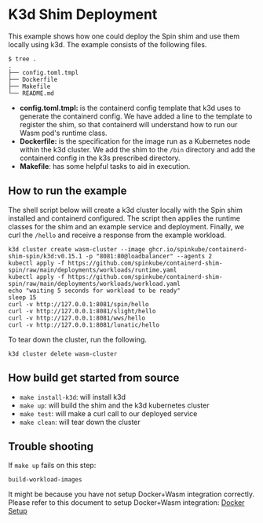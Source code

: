 # K3d Shim Deployment
This example shows how one could deploy the Spin shim and use them locally using k3d. The example consists of the following files.

```
$ tree .
.
├── config.toml.tmpl
├── Dockerfile
├── Makefile
└── README.md
```

- **config.toml.tmpl:** is the containerd config template that k3d uses to generate the containerd config. We have added a line to the template to register the shim, so that containerd will understand how to run our Wasm pod's runtime class.
- **Dockerfile:** is the specification for the image run as a Kubernetes node within the k3d cluster. We add the shim to the `/bin` directory and add the containerd config in the k3s prescribed directory.
- **Makefile**: has some helpful tasks to aid in execution.

## How to run the example
The shell script below will create a k3d cluster locally with the Spin shim installed and containerd configured. The script then applies the runtime classes for the shim and an example service and deployment. Finally, we curl the `/hello` and receive a response from the example workload.
```shell
k3d cluster create wasm-cluster --image ghcr.io/spinkube/containerd-shim-spin/k3d:v0.15.1 -p "8081:80@loadbalancer" --agents 2
kubectl apply -f https://github.com/spinkube/containerd-shim-spin/raw/main/deployments/workloads/runtime.yaml
kubectl apply -f https://github.com/spinkube/containerd-shim-spin/raw/main/deployments/workloads/workload.yaml
echo "waiting 5 seconds for workload to be ready"
sleep 15
curl -v http://127.0.0.1:8081/spin/hello
curl -v http://127.0.0.1:8081/slight/hello
curl -v http://127.0.0.1:8081/wws/hello
curl -v http://127.0.0.1:8081/lunatic/hello
```

To tear down the cluster, run the following.
```shell
k3d cluster delete wasm-cluster
```

## How build get started from source
- `make install-k3d`: will install k3d
- `make up`: will build the shim and the k3d kubernetes cluster
- `make test`: will make a curl call to our deployed service
- `make clean`: will tear down the cluster

## Trouble shooting

If `make up` fails on this step:
```shell
build-workload-images
```

It might be because you have not setup Docker+Wasm integration correctly. Please refer to this document to setup Docker+Wasm integration: [Docker Setup](./DockerSetup.md)

